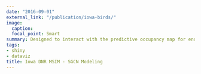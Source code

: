 ```yaml
---
date: "2016-09-01"
external_link: "/publication/iowa-birds/"
image:
  caption: 
  focal_point: Smart
summary: Designed to interact with the predictive occupancy map for endangered wild species monitored by the Iowa Department of Natural Resources.
tags:
- shiny
- dataviz
title: Iowa DNR MSIM - SGCN Modeling
---
```


